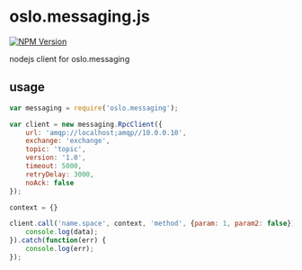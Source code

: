 # oslo.messaging.js

[![NPM Version][npm-image]][npm-url]

nodejs client for oslo.messaging

## usage

```javascript
var messaging = require('oslo.messaging');

var client = new messaging.RpcClient({
    url: 'amqp://localhost;amqp//10.0.0.10',
    exchange: 'exchange',
    topic: 'topic',
    version: '1.0',
    timeout: 5000,
    retryDelay: 3000,
    noAck: false
});

context = {}

client.call('name.space', context, 'method', {param: 1, param2: false}).then(function(data) {
    console.log(data);
}).catch(function(err) {
    console.log(err);
});
```

[npm-image]: https://img.shields.io/npm/v/oslo.messaging.svg?style=flat
[npm-url]: https://npmjs.org/package/oslo.messaging
